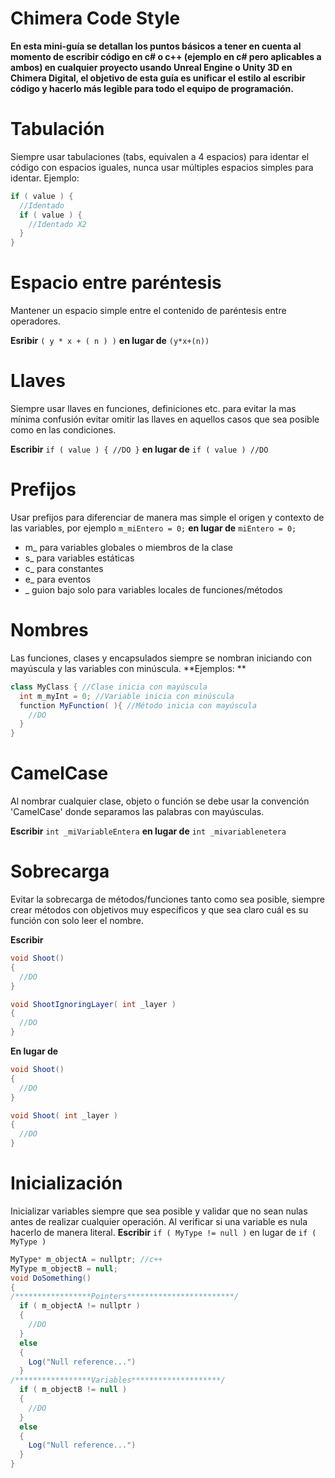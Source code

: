 # Chimera Code Style
**En esta mini-guía se detallan los puntos básicos a tener en cuenta al momento de escribir código en c# o c++ (ejemplo en c# pero aplicables a ambos) en cualquier proyecto usando Unreal Engine o Unity 3D en Chimera Digital, el objetivo de esta guía es unificar el estilo al escribir código y hacerlo más legible para todo el equipo de programación.**

# Tabulación 
Siempre usar tabulaciones (tabs, equivalen a 4 espacios) para identar el código con espacios iguales, nunca usar múltiples espacios simples para identar.
Ejemplo: 
```csharp
if ( value ) { 
  //Identado 
  if ( value ) { 
    //Identado X2 
  } 
}
```

# Espacio entre paréntesis
Mantener un espacio simple entre el contenido de paréntesis entre operadores. 

**Esribir** ` ( y * x + ( n ) ) ` **en lugar de** ` (y*x+(n)) `

# Llaves 
Siempre usar llaves en funciones, definiciones etc.  para evitar la mas mínima confusión evitar omitir las llaves en aquellos casos que sea posible como en las condiciones. 

**Escribir** `if ( value ) { //DO }` **en lugar de** `if ( value ) //DO `
 
# Prefijos
Usar prefijos para diferenciar de manera mas simple el origen y contexto de las variables, por ejemplo `m_miEntero = 0;` **en lugar de** `miEntero = 0;`
* m_ para variables globales o miembros de la clase
* s_ para variables estáticas
* c_ para constantes
* e_ para eventos
* _ guion bajo solo para variables locales de funciones/métodos
 
# Nombres
Las funciones, clases y encapsulados siempre se nombran iniciando con mayúscula y las variables con minúscula. 
**Ejemplos: **
```csharp
class MyClass { //Clase inicia con mayúscula
  int m_myInt = 0; //Variable inicia con minúscula
  function MyFunction( ){ //Método inicia con mayúscula
    //DO 
  } 
}
```

# CamelCase
Al nombrar cualquier clase, objeto o función se debe usar la convención 'CamelCase' donde separamos las palabras con mayúsculas. 

**Escribir** `int _miVariableEntera` **en lugar de** `int _mivariablenetera`

# Sobrecarga 
Evitar la sobrecarga de métodos/funciones tanto como sea posible, siempre crear métodos con objetivos muy específicos y que sea claro cuál es su función con solo leer el nombre. 

**Escribir**
```csharp
void Shoot()
{
  //DO
}

void ShootIgnoringLayer( int _layer )
{
  //DO
}
```
**En lugar de**
```csharp
void Shoot()
{
  //DO
}

void Shoot( int _layer )
{
  //DO
}
```
 
 # Inicialización 
Inicializar variables siempre que sea posible y validar que no sean nulas antes de realizar cualquier operación. Al verificar si una variable es nula hacerlo de manera literal. **Escribir** `if ( MyType != null )` en lugar de `if ( MyType )`
```csharp
MyType* m_objectA = nullptr; //c++
MyType m_objectB = null;
void DoSomething()
{
/*****************Pointers************************/
  if ( m_objectA != nullptr )
  {
    //DO
  }
  else
  {
    Log("Null reference...")
  }
/*****************Variables********************/
  if ( m_objectB != null )
  {
    //DO
  }
  else
  {
    Log("Null reference...")
  }
}
```
